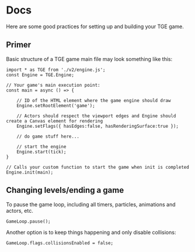 # Docs

Here are some good practices for setting up and building your TGE game.

## Primer

Basic structure of a TGE game main file may look something like this:

```
import * as TGE from './v2/engine.js';
const Engine = TGE.Engine;	

// Your game's main execution point:
const main = async () => {        
    
    // ID of the HTML element where the game engine should draw
    Engine.setRootElement('game');                              
    
    // Actors should respect the viewport edges and Engine should create a Canvas element for rendering
    Engine.setFlags({ hasEdges:false, hasRenderingSurface:true });

    // do game stuff here...

    // start the engine
    Engine.start(tick); 
}

// Calls your custom function to start the game when init is completed
Engine.init(main);    
```

## Changing levels/ending a game

To pause the game loop, including all timers, particles, animations and actors, etc.
```
GameLoop.pause();     
```

Another option is to keep things happening and only disable collisions:
```
GameLoop.flags.collisionsEnabled = false;
```




